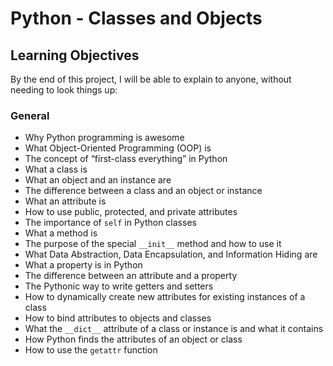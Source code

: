 # Python - Classes and Objects

## Learning Objectives

By the end of this project, I will be able to explain to anyone, without needing to look things up:

### General
- Why Python programming is awesome
- What Object-Oriented Programming (OOP) is
- The concept of “first-class everything” in Python
- What a class is
- What an object and an instance are
- The difference between a class and an object or instance
- What an attribute is
- How to use public, protected, and private attributes
- The importance of `self` in Python classes
- What a method is
- The purpose of the special `__init__` method and how to use it
- What Data Abstraction, Data Encapsulation, and Information Hiding are
- What a property is in Python
- The difference between an attribute and a property
- The Pythonic way to write getters and setters
- How to dynamically create new attributes for existing instances of a class
- How to bind attributes to objects and classes
- What the `__dict__` attribute of a class or instance is and what it contains
- How Python finds the attributes of an object or class
- How to use the `getattr` function

